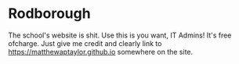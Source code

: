 # Rodborough

The school's website is shit. Use this is you want, IT Admins! It's free ofcharge. Just give me credit and clearly link to https://matthewaptaylor.github.io somewhere on the site.
